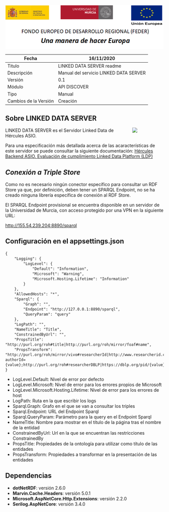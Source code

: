 ![](..//Docs/media/CabeceraDocumentosMD.png)

| Fecha         | 16/11/2020                                                   |
| ------------- | ------------------------------------------------------------ |
|Titulo|LINKED DATA SERVER readme| 
|Descripción|Manual del servicio LINKED DATA SERVER|
|Versión|0.1|
|Módulo|API DISCOVER|
|Tipo|Manual|
|Cambios de la Versión|Creación|

## Sobre LINKED DATA SERVER
[<img align="right" width="100px" src="https://dotnetfoundation.org/img/logo_big.svg" />](https://dotnetfoundation.org/projects?searchquery=IdentityServer&type=project)

LINKED DATA SERVER es el Servidor Linked Data de Hércules ASIO.

Para una especificación más detallada acerca de las acaracterísticas de este servidor se puede consultar la siguiente documentación:
[Hércules Backend ASIO. Evaluación de cumplimiento Linked Data Platform (LDP)](https://github.com/HerculesCRUE/GnossDeustoBackend/blob/master/Docs/20200415%20H%C3%A9rcules%20ASIO%20Evaluaci%C3%B3n%20de%20cumplimiento%20Linked%20Data%20Platform.md)
 
 
*Conexión a Triple Store*
-------------------------

Como no es necesario ningún conector específico para consultar un RDF Store ya que, por definición, deben tener un SPARQL Endpoint, no se ha creado ninguna librería específica de conexión al RDF Store.

El SPARQL Endpoint provisional se encuentra disponible en un servidor de la Universidad de Murcia, con acceso protegido por una VPN en la siguiente URL:

http://155.54.239.204:8890/sparql

## Configuración en el appsettings.json

    {
		"Logging": {
			"LogLevel": {
				"Default": "Information",
				"Microsoft": "Warning",
				"Microsoft.Hosting.Lifetime": "Information"
			}
		},
		"AllowedHosts": "*",
		"Sparql": {
			"Graph": "",
			"Endpoint": "http://127.0.0.1:8890/sparql",
			"QueryParam": "query"
		},
		"LogPath": "",
		"NameTitle": "Title",
		"ConstrainedByUrl": "",
		"PropsTitle": "http://purl.org/roh#title|http://purl.org/roh/mirror/foaf#name",
		"PropsTransform": "http://purl.org/roh/mirror/vivo#researcherId|http://www.researcherid.com/rid/{value};http://purl.org/roh#ORCID|https://orcid.org/{value};http://purl.org/roh/mirror/vivo#scopusId|https://www.scopus.com/authid/detail.uri?authorId={value};http://purl.org/roh#researcherDBLP|https://dblp.org/pid/{value}.html;http://purl.org/roh#roDBLP|https://dblp.org/rec/{value}.html;http://purl.org/roh/mirror/bibo#doi|https://doi.org/{value};http://purl.org/roh#roPubmed|https://pubmed.ncbi.nlm.nih.gov/{value}/;"
	}
		 
 - LogLevel.Default: Nivel de error por defecto
 - LogLevel.Microsoft: Nivel de error para los errores propios de Microsoft
 - LogLevel.Microsoft.Hosting.Lifetime: Nivel de error para los errores de host
 - LogPath: Ruta en la que escribir los logs
 - Sparql.Graph: Grafo en el que se van a consultar los triples
 - Sparql.Endpoint: URL del Endpoint Sparql
 - Sparql.QueryParam: Parámetro para la query en el Endpoint Sparql
 - NameTitle: Nombre para mostrar en el título de la página tras el nombre de la entidad
 - ConstrainedByUrl: Url en la que se encuentran las restricciones ConstrainedBy
 - PropsTitle: Propiedades de la ontología para utilizar como título de las entidades
 - PropsTransform: Propiedades a transformar en la presentación de las entidades
  

## Dependencias

- **dotNetRDF**: versión 2.6.0
- **Marvin.Cache.Headers**: versión 5.0.1
- **Microsoft.AspNetCore.Http.Extensions**: versión 2.2.0
- **Serilog.AspNetCore**: versión 3.4.0